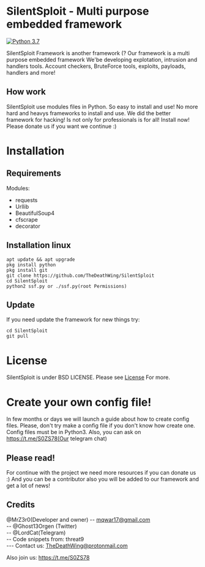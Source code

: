 # SilentSploit - Multi purpose embedded framework
[![Python 3.7](https://img.shields.io/badge/python-V3.7-yellow.svg)](https://www.python.org/download/)

SilentSploit Framework is another framework (?
Our framework is a multi purpose embedded framework
We'be developing explotation, intrusion and handlers tools. Account checkers,
BruteForce tools, exploits,  payloads, handlers and more!

## How work
SilentSploit use modules files in Python. So easy to install and use!
No more hard and heavys frameworks to install and use. We did the better framework for hacking!
Is not only for professionals is for all! Install now! Please donate us if you want we continue :)

# Installation
## Requirements
Modules:
* requests
* Urllib
* BeautifulSoup4
* cfscrape
* decorator
## Installation linux
```
apt update && apt upgrade
pkg install python
pkg install git 
git clone https://github.com/TheDeathWing/SilentSploit
cd SilentSploit
python2 ssf.py or ./ssf.py(root Permissions)
```
## Update
If you need update the framework for new things try:
```
cd SilentSploit
git pull
```

# License
SilentSploit is under BSD LICENSE. Please see [License](LICENSE) For more.

# Create your own config file!
In few months or days we will launch a guide about how to create config files. Please, don't try make a config file if you don't know how create one. Config files must be in Python3. Also, you can ask on https://t.me/S0ZS78(Our telegram chat)

## Please read!
For continue with the project we need more resources if you can donate us :)
And you can be a contributor also you will be added to our framework and get a lot of news!

## Credits
@MrZ3r0(Developer and owner)
-- mqwar17@gmail.com<br />
-- @Ghost13Orgen (Twitter) <br />
-- @LordCat(Telegram) <br />
-- Code snippets from: threat9 <br />
--- Contact us: TheDeathWing@protonmail.com

Also join us:
https://t.me/S0ZS78
